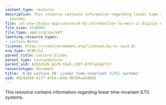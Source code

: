 ```yaml
---
content_type: resource
description: This resource contains information regarding linear time-invariant (LTI)
  systems.
file: /ol-ocw-studio-app/courses/6-02-introduction-to-eecs-ii-digital-communication-systems-fall-2012/49242956b17f47b9c85bd6784aa5d6b8_MIT6_02F12_lec10.pdf
file_size: 1130503
file_type: application/pdf
learning_resource_types:
- Lecture Notes
license: https://creativecommons.org/licenses/by-nc-sa/4.0/
ocw_type: OCWFile
parent_title: Lecture Slides
parent_type: CourseSection
parent_uid: 6293cb2b-b2c9-55e5-230f-875fa43a271f
resourcetype: Document
title: '6.02 Lecture 10: Linear time-invariant (LTI) systems'
uid: 49242956-b17f-47b9-c85b-d6784aa5d6b8
---
```

This resource contains information regarding linear time-invariant (LTI) systems.